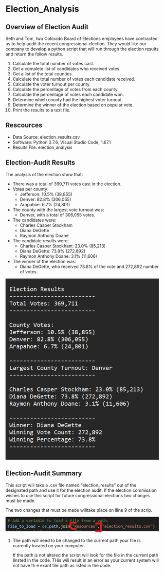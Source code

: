 # Election_Analysis

## Overview of Election Audit

Seth and Tom, two Colorado Board of Elections employees have contracted us to help audit the recent congressional election. They would like our company to develop a python script that will run through the election results and return the follow results.

1. Calculate the total number of votes cast.
2. Get a complete list of candidates who received votes.
3. Get a list of the total counties.
4. Calculate the total number of votes each candidate received.
5. Calculate the voter turnout per county.
6. Calculate the percentage of votes from each county.
7. Calculate the percentage of votes each candidate won.
8. Determine which county had the highest voter turnout.
9. Determine the winner of the election based on popular vote.
10. Print the results to a text file.

## Rescources
- Data Source: election_results.csv
- Software: Python 3.7.6, Visual Studio Code, 1.67.1
- Results File: election_analysis

## Election-Audit Results
The analysis of the election show that:
- There was a total of 369,711 votes cast in the election.
- Votes per county:
	- Jefferson: 10.5% (38,855)
	- Denver: 82.8% (306,055)
	- Arapahoe: 6.7% (24,801)
- The county with the largest vote turnout was:
	- Denver, with a total of 306,055 votes.
- The candidates were:
	- Charles Casper Stockham
	- Diana DeGette
	- Raymon Anthony Doane
- The candidate results were:
	- Charles Casper Stockham: 23.0% (85,213)
	- Diana DeGette: 73.8% (272,892)
	- Raymon Anthony Doane: 3.1% (11,606)
- The winner of the election was:
	- Diana DeGette, who received 73.8% of the vote and 272,892 number of votes.


![total_results](https://github.com/JoseEspinosaTello/Election_Analysis/blob/main/Resources/total_results.png?raw=true)


## Election-Audit Summary

This script will take a .csv file named “election_results” out of the designated path and use it for the election audit. If the election commission wishes to use this script for future congressional elections two changes must be made.

The two changes that must be made willtake place on lline 9 of the scrip.

![file_path](https://github.com/JoseEspinosaTello/Election_Analysis/blob/main/Resources/file_path.png?raw=true)

1. The path will need to be changed to the current path your file is currently located on your computer.
	
	If the path is not altered the script will look for the file in the current path linsted in the code. THis will result in an 	error as your current system will not have th e exant file path as listed in the code.